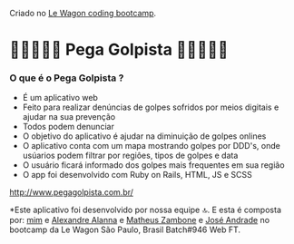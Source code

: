 Criado no [Le Wagon coding bootcamp](https://www.lewagon.com).

# 📢🕵🏻‍♂️🎯 Pega Golpista 📢🕵🏻‍♂️🎯
### O que é o Pega Golpista ?
- É um aplicativo web
- Feito para realizar denúncias de golpes sofridos por meios digitais e ajudar na sua prevenção
- Todos podem denunciar
- O objetivo do aplicativo é ajudar na diminuição de golpes onlines
- O aplicativo conta com um mapa mostrando golpes por DDD's, onde usúarios podem filtrar por regiôes, tipos de golpes e data 
- O usuário ficará informado dos golpes mais frequentes em sua região
- O app foi desenvolvido com Ruby  on Rails, HTML, JS e SCSS

http://www.pegagolpista.com.br/

*Este aplicativo foi desenvolvido por nossa equipe 🔝. E esta é composta por: [mim](https://github.com/Tibic4) e [Alexandre Alanna](https://github.com/AlxLanna) e [Matheus Zambone](https://github.com/Matheus-Zambone) e [José Andrade](https://github.com/comanderandradea) no bootcamp da Le Wagon São Paulo, Brasil Batch#946 Web FT.
